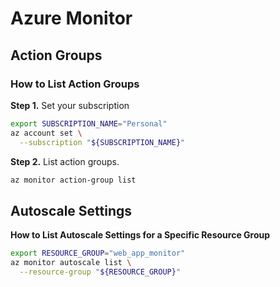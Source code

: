 # Azure Monitor

## Action Groups
### How to List Action Groups
**Step 1.** Set your subscription
```bash
export SUBSCRIPTION_NAME="Personal"
az account set \
  --subscription "${SUBSCRIPTION_NAME}"
```

**Step 2.** List action groups.
```bash
az monitor action-group list
```

## Autoscale Settings
**How to List Autoscale Settings for a Specific Resource Group**
```bash
export RESOURCE_GROUP="web_app_monitor"
az monitor autoscale list \
  --resource-group "${RESOURCE_GROUP}" 
```
